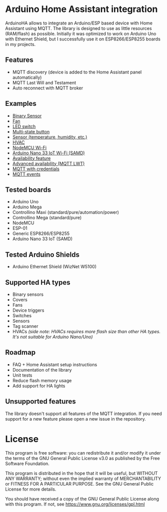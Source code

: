 # Arduino Home Assistant integration

ArduinoHA allows to integrate an Arduino/ESP based device with Home Assistant using MQTT.
The library is designed to use as little resources (RAM/flash) as possible.
Initially it was optimized to work on Arduino Uno with Ethernet Shield,
but I successfully use it on ESP8266/ESP8255 boards in my projects.

## Features

* MQTT discovery (device is added to the Home Assistant panel automatically)
* MQTT Last Will and Testament
* Auto reconnect with MQTT broker

## Examples

* [Binary Sensor](examples/binary-sensor/binary-sensor.ino)
* [Fan](examples/fan/fan.ino)
* [LED switch](examples/led-switch/led-switch.ino)
* [Multi-state button](examples/multi-state-button/multi-state-button.ino)
* [Sensor (temperature, humidity, etc.)](examples/sensor/sensor.ino)
* [HVAC](examples/hvac/hvac.ino)
* [NodeMCU Wi-Fi](examples/nodemcu/nodemcu.ino)
* [Arduino Nano 33 IoT Wi-Fi (SAMD)](examples/nano33iot/nano33iot.ino)
* [Availability feature](examples/availability)
* [Advanced availability (MQTT LWT)](examples/advanced-availability/advanced-availability.ino)
* [MQTT with credentials](examples/mqtt-with-credentials/mqtt-with-credentials.ino)
* [MQTT events](examples/mqtt-events/mqtt-events.ino)

## Tested boards

* Arduino Uno
* Arduino Mega
* Controllino Maxi (standard/pure/automation/power)
* Controllino Mega (standard/pure)
* NodeMCU
* ESP-01
* Generic ESP8266/ESP8255
* Arduino Nano 33 IoT (SAMD)

## Tested Arduino Shields

* Arduino Ethernet Shield (WizNet W5100)

## Supported HA types

* Binary sensors
* Covers
* Fans
* Device triggers
* Switches
* Sensors
* Tag scanner
* HVACs *(side note: HVACs requires more flash size than other HA types. It's not suitable for Arduino Nano/Uno)*

## Roadmap

* FAQ + Home Assistant setup instructions
* Documentation of the library
* Unit tests
* Reduce flash memory usage
* Add support for HA lights

## Unsupported features

The library doesn't support all features of the MQTT integration.
If you need support for a new feature please open a new issue in the repository.

# License

This program is free software: you can redistribute it and/or modify it under the terms of the GNU General Public License v3.0 as published by the Free Software Foundation.

This program is distributed in the hope that it will be useful, but WITHOUT ANY WARRANTY; without even the implied warranty of MERCHANTABILITY or FITNESS FOR A PARTICULAR PURPOSE. See the GNU General Public License for more details.

You should have received a copy of the GNU General Public License along with this program. If not, see https://www.gnu.org/licenses/gpl.html
